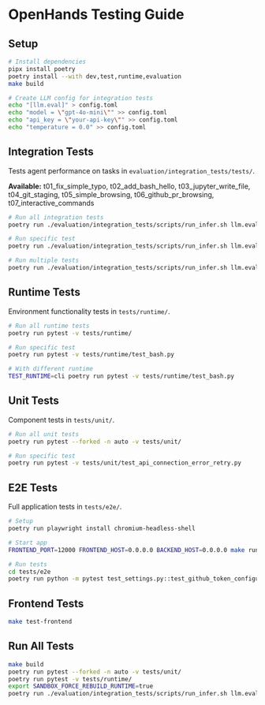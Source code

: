 # OpenHands Testing Guide

## Setup
```bash
# Install dependencies
pipx install poetry
poetry install --with dev,test,runtime,evaluation
make build

# Create LLM config for integration tests
echo "[llm.eval]" > config.toml
echo "model = \"gpt-4o-mini\"" >> config.toml
echo "api_key = \"your-api-key\"" >> config.toml
echo "temperature = 0.0" >> config.toml
```

## Integration Tests
Tests agent performance on tasks in `evaluation/integration_tests/tests/`.

**Available:** t01_fix_simple_typo, t02_add_bash_hello, t03_jupyter_write_file, t04_git_staging, t05_simple_browsing, t06_github_pr_browsing, t07_interactive_commands

```bash
# Run all integration tests
poetry run ./evaluation/integration_tests/scripts/run_infer.sh llm.eval HEAD CodeActAgent '' 5 1 '' 'test-run'

# Run specific test
poetry run ./evaluation/integration_tests/scripts/run_infer.sh llm.eval HEAD CodeActAgent '' 5 1 "t01_fix_simple_typo" "test-run"

# Run multiple tests
poetry run ./evaluation/integration_tests/scripts/run_infer.sh llm.eval HEAD CodeActAgent '' 5 1 "t01_fix_simple_typo,t02_add_bash_hello" "test-run"
```

## Runtime Tests
Environment functionality tests in `tests/runtime/`.

```bash
# Run all runtime tests
poetry run pytest -v tests/runtime/

# Run specific test
poetry run pytest -v tests/runtime/test_bash.py

# With different runtime
TEST_RUNTIME=cli poetry run pytest -v tests/runtime/test_bash.py
```

## Unit Tests
Component tests in `tests/unit/`.

```bash
# Run all unit tests
poetry run pytest --forked -n auto -v tests/unit/

# Run specific test
poetry run pytest -v tests/unit/test_api_connection_error_retry.py
```

## E2E Tests
Full application tests in `tests/e2e/`.

```bash
# Setup
poetry run playwright install chromium-headless-shell

# Start app
FRONTEND_PORT=12000 FRONTEND_HOST=0.0.0.0 BACKEND_HOST=0.0.0.0 make run &

# Run tests
cd tests/e2e
poetry run python -m pytest test_settings.py::test_github_token_configuration test_conversation.py::test_conversation_start -v --timeout=600
```

## Frontend Tests
```bash
make test-frontend
```

## Run All Tests
```bash
make build
poetry run pytest --forked -n auto -v tests/unit/
poetry run pytest -v tests/runtime/
export SANDBOX_FORCE_REBUILD_RUNTIME=true
poetry run ./evaluation/integration_tests/scripts/run_infer.sh llm.eval HEAD CodeActAgent '' 5 1 '' 'local-test'
```